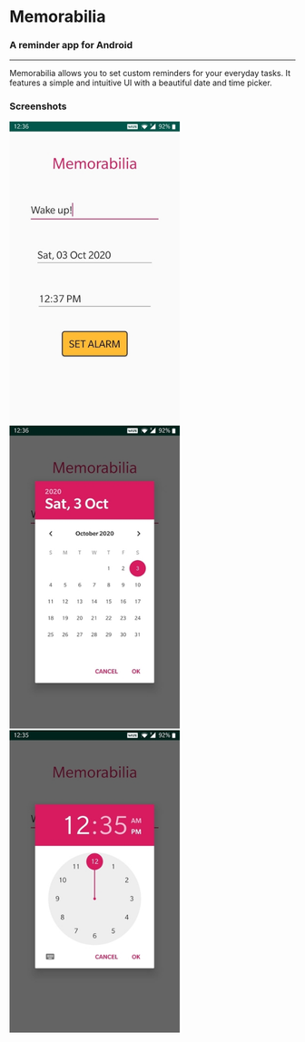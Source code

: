 # Memorabilia

### A reminder app for Android

------

Memorabilia allows you to set custom reminders for your everyday tasks. It features a simple and intuitive UI with a beautiful date and time picker.

### Screenshots

<img src=".\screenshots\main.jpg" alt="Main" width="300px" float="right"/>

<img src=".\screenshots\date.jpg" alt="Date picker" width="300px"  float="none !important"/>

<img src=".\screenshots\time.jpg" alt="Time picker" width="300px" float="left"/>
